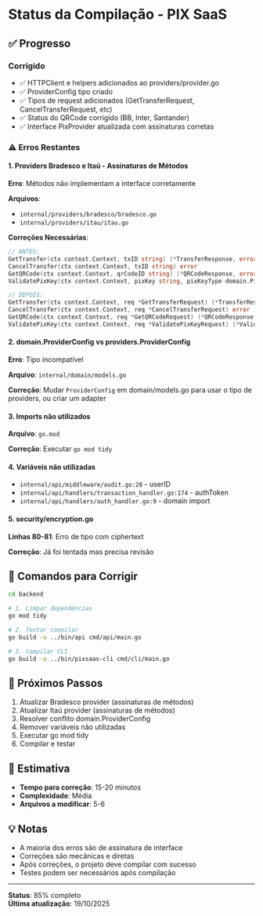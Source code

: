 # Status da Compilação - PIX SaaS

## ✅ Progresso

### Corrigido
- ✅ HTTPClient e helpers adicionados ao providers/provider.go
- ✅ ProviderConfig tipo criado
- ✅ Tipos de request adicionados (GetTransferRequest, CancelTransferRequest, etc)
- ✅ Status do QRCode corrigido (BB, Inter, Santander)
- ✅ Interface PixProvider atualizada com assinaturas corretas

### ⚠️ Erros Restantes

#### 1. Providers Bradesco e Itaú - Assinaturas de Métodos
**Erro**: Métodos não implementam a interface corretamente

**Arquivos**:
- `internal/providers/bradesco/bradesco.go`
- `internal/providers/itau/itau.go`

**Correções Necessárias**:
```go
// ANTES:
GetTransfer(ctx context.Context, txID string) (*TransferResponse, error)
CancelTransfer(ctx context.Context, txID string) error
GetQRCode(ctx context.Context, qrCodeID string) (*QRCodeResponse, error)
ValidatePixKey(ctx context.Context, pixKey string, pixKeyType domain.PixKeyType) (*PixKeyInfo, error)

// DEPOIS:
GetTransfer(ctx context.Context, req *GetTransferRequest) (*TransferResponse, error)
CancelTransfer(ctx context.Context, req *CancelTransferRequest) error
GetQRCode(ctx context.Context, req *GetQRCodeRequest) (*QRCodeResponse, error)
ValidatePixKey(ctx context.Context, req *ValidatePixKeyRequest) (*ValidatePixKeyResponse, error)
```

#### 2. domain.ProviderConfig vs providers.ProviderConfig
**Erro**: Tipo incompatível

**Arquivo**: `internal/domain/models.go`

**Correção**: Mudar `ProviderConfig` em domain/models.go para usar o tipo de providers, ou criar um adapter

#### 3. Imports não utilizados
**Arquivo**: `go.mod`

**Correção**: Executar `go mod tidy`

#### 4. Variáveis não utilizadas
- `internal/api/middleware/audit.go:28` - userID
- `internal/api/handlers/transaction_handler.go:174` - authToken
- `internal/api/handlers/auth_handler.go:9` - domain import

#### 5. security/encryption.go
**Linhas 80-81**: Erro de tipo com ciphertext

**Correção**: Já foi tentada mas precisa revisão

## 🔧 Comandos para Corrigir

```bash
cd backend

# 1. Limpar dependências
go mod tidy

# 2. Tentar compilar
go build -o ../bin/api cmd/api/main.go

# 3. Compilar CLI
go build -o ../bin/pixsaas-cli cmd/cli/main.go
```

## 📝 Próximos Passos

1. Atualizar Bradesco provider (assinaturas de métodos)
2. Atualizar Itaú provider (assinaturas de métodos)
3. Resolver conflito domain.ProviderConfig
4. Remover variáveis não utilizadas
5. Executar go mod tidy
6. Compilar e testar

## 🎯 Estimativa

- **Tempo para correção**: 15-20 minutos
- **Complexidade**: Média
- **Arquivos a modificar**: 5-6

## 💡 Notas

- A maioria dos erros são de assinatura de interface
- Correções são mecânicas e diretas
- Após correções, o projeto deve compilar com sucesso
- Testes podem ser necessários após compilação

---

**Status**: 85% completo  
**Última atualização**: 19/10/2025
